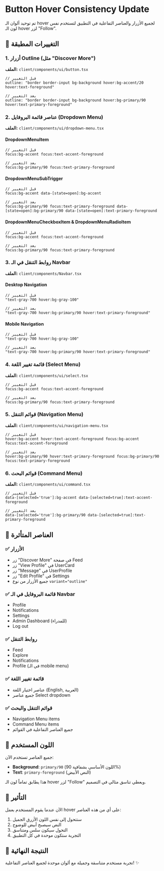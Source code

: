 # Button Hover Consistency Update

تم توحيد ألوان الـ hover لجميع الأزرار والعناصر التفاعلية في التطبيق لتستخدم نفس لون الـ hover لزر "Follow".

## 🎨 التغييرات المطبقة

### 1. أزرار Outline (مثل "Discover More")
**الملف:** `client/components/ui/button.tsx`

```tsx
// قبل التغيير
outline: "border border-input bg-background hover:bg-accent/20 hover:text-foreground"

// بعد التغيير
outline: "border border-input bg-background hover:bg-primary/90 hover:text-primary-foreground"
```

### 2. عناصر قائمة البروفايل (Dropdown Menu)
**الملف:** `client/components/ui/dropdown-menu.tsx`

#### DropdownMenuItem
```tsx
// قبل التغيير
focus:bg-accent focus:text-accent-foreground

// بعد التغيير  
focus:bg-primary/90 focus:text-primary-foreground
```

#### DropdownMenuSubTrigger
```tsx
// قبل التغيير
focus:bg-accent data-[state=open]:bg-accent

// بعد التغيير
focus:bg-primary/90 focus:text-primary-foreground data-[state=open]:bg-primary/90 data-[state=open]:text-primary-foreground
```

#### DropdownMenuCheckboxItem & DropdownMenuRadioItem
```tsx
// قبل التغيير
focus:bg-accent focus:text-accent-foreground

// بعد التغيير
focus:bg-primary/90 focus:text-primary-foreground
```

### 3. روابط التنقل في الـ Navbar
**الملف:** `client/components/Navbar.tsx`

#### Desktop Navigation
```tsx
// قبل التغيير
"text-gray-700 hover:bg-gray-100"

// بعد التغيير
"text-gray-700 hover:bg-primary/90 hover:text-primary-foreground"
```

#### Mobile Navigation
```tsx
// قبل التغيير
"text-gray-700 hover:bg-gray-100"

// بعد التغيير
"text-gray-700 hover:bg-primary/90 hover:text-primary-foreground"
```

### 4. قائمة تغيير اللغة (Select Menu)
**الملف:** `client/components/ui/select.tsx`

```tsx
// قبل التغيير
focus:bg-accent focus:text-accent-foreground

// بعد التغيير
focus:bg-primary/90 focus:text-primary-foreground
```

### 5. قوائم التنقل (Navigation Menu)
**الملف:** `client/components/ui/navigation-menu.tsx`

```tsx
// قبل التغيير
hover:bg-accent hover:text-accent-foreground focus:bg-accent focus:text-accent-foreground

// بعد التغيير
hover:bg-primary/90 hover:text-primary-foreground focus:bg-primary/90 focus:text-primary-foreground
```

### 6. قوائم البحث (Command Menu)
**الملف:** `client/components/ui/command.tsx`

```tsx
// قبل التغيير
data-[selected='true']:bg-accent data-[selected=true]:text-accent-foreground

// بعد التغيير
data-[selected='true']:bg-primary/90 data-[selected=true]:text-primary-foreground
```

## 🎯 العناصر المتأثرة

### ✅ الأزرار
- زر "Discover More" في صفحة Feed
- زر "View Profile" في UserCard
- زر "Message" في UserProfile
- زر "Edit Profile" في Settings
- جميع الأزرار من نوع `variant="outline"`

### ✅ قائمة البروفايل في الـ Navbar
- Profile
- Notifications  
- Settings
- Admin Dashboard (للمدراء)
- Log out

### ✅ روابط التنقل
- Feed
- Explore
- Notifications
- Profile (في الـ mobile menu)

### ✅ قائمة تغيير اللغة
- عناصر اختيار اللغة (English, العربية)
- جميع عناصر Select dropdown

### ✅ قوائم التنقل والبحث
- Navigation Menu items
- Command Menu items
- جميع العناصر التفاعلية في القوائم

## 🎨 اللون المستخدم

جميع العناصر تستخدم الآن:
- **Background**: `primary/90` (اللون الأساسي بشفافية 90%)
- **Text**: `primary-foreground` (النص الأبيض)

هذا يطابق تماماً لون الـ hover لزر "Follow" ويعطي تناسق مثالي في التصميم.

## 🔄 التأثير

الآن عندما يقوم المستخدم بعمل hover على أي من هذه العناصر:
1. ستتحول إلى نفس اللون الأزرق الجميل
2. النص سيصبح أبيض للوضوح
3. التحول سيكون سلس ومتناسق
4. التجربة ستكون موحدة في كل التطبيق

## 🎉 النتيجة النهائية

تجربة مستخدم متناسقة وجميلة مع ألوان موحدة لجميع العناصر التفاعلية! ✨
